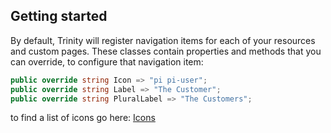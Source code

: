 
## Getting started

By default, Trinity will register navigation items for each of your resources and custom pages. These classes contain properties and methods that you can override, to configure that navigation item:

```csharp
public override string Icon => "pi pi-user";
public override string Label => "The Customer";
public override string PluralLabel => "The Customers";
```
to find a list of icons go here: [Icons](https://primereact.org/icons/#list)